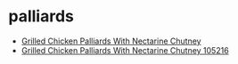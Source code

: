 # palliards

 * [Grilled Chicken Palliards With Nectarine Chutney](../../index/g/grilled-chicken-palliards-with-nectarine-chutney-105216.json)
 * [Grilled Chicken Palliards With Nectarine Chutney 105216](../../index/g/grilled-chicken-palliards-with-nectarine-chutney-105216.json)
